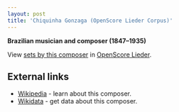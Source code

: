 ```yaml
---
layout: post
title: 'Chiquinha Gonzaga (OpenScore Lieder Corpus)'
---
```


__Brazilian musician and composer (1847–1935)__

View [sets by this composer] in [OpenScore Lieder].

[sets by this composer]: https://musescore.com/openscore-lieder-corpus/sets?order=title&text=Gonzaga,+Chiquinha
[OpenScore Lieder]: https://musescore.com/openscore-lieder-corpus

## External links

- [Wikipedia] - learn about this composer.
- [Wikidata] - get data about this composer.

[Wikipedia]: https://en.wikipedia.org/wiki/Chiquinha_Gonzaga
[Wikidata]: https://www.wikidata.org/wiki/Q465902
